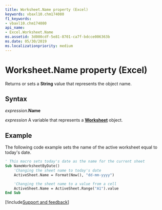 ```yaml
---
title: Worksheet.Name property (Excel)
keywords: vbaxl10.chm174080
f1_keywords:
- vbaxl10.chm174080
api_name:
- Excel.Worksheet.Name
ms.assetid: 3d000cdf-5e81-8701-ca7f-bdcce006363b
ms.date: 05/30/2019
ms.localizationpriority: medium
---
```



# Worksheet.Name property (Excel)

Returns or sets a **String** value that represents the object name.


## Syntax

_expression_.**Name**

_expression_ A variable that represents a **[Worksheet](Excel.Worksheet.md)** object.


## Example

The following code example sets the name of the active worksheet equal to today's date.

```vb
' This macro sets today's date as the name for the current sheet 
Sub NameWorksheetByDate() 
    'Changing the sheet name to today's date
    ActiveSheet.Name = Format(Now(), "dd-mm-yyyy")

    'Changing the sheet name to a value from a cell
    ActiveSheet.Name = ActiveSheet.Range("A1").value
End Sub
```



[!include[Support and feedback](~/includes/feedback-boilerplate.md)]
